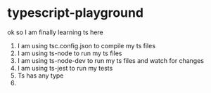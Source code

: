 # typescript-playground
ok so I am finally learning ts here



1. I am using tsc.config.json to compile my ts files
2. I am using ts-node to run my ts files
3. I am using ts-node-dev to run my ts files and watch for changes
4. I am using ts-jest to run my tests
5. Ts has any type
6. 